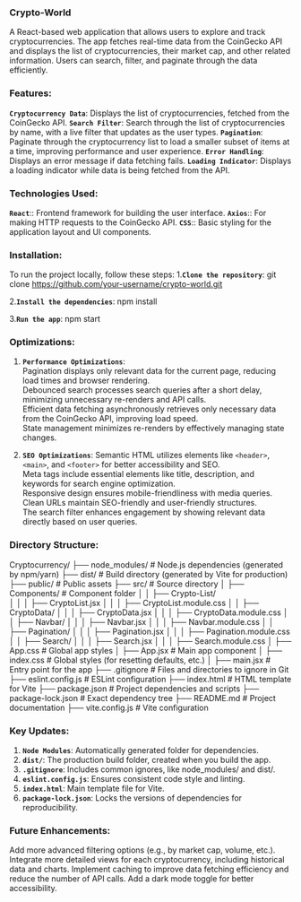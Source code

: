 ### Crypto-World
A React-based web application that allows users to explore and track cryptocurrencies. The app fetches real-time data from the CoinGecko API and displays the list of cryptocurrencies, their market cap, and other related information. Users can search, filter, and paginate through the data efficiently.

### Features:
**`Cryptocurrency Data`**: Displays the list of cryptocurrencies, fetched from the CoinGecko API.
**`Search Filter`**: Search through the list of cryptocurrencies by name, with a live filter that updates as the user types.
**`Pagination`**: Paginate through the cryptocurrency list to load a smaller subset of items at a time, improving performance and user experience.
**`Error Handling`**: Displays an error message if data fetching fails.
**`Loading Indicator`**: Displays a loading indicator while data is being fetched from the API.

### Technologies Used:
**`React`**:: Frontend framework for building the user interface.
**`Axios`**:: For making HTTP requests to the CoinGecko API.
**`CSS`**:: Basic styling for the application layout and UI components.

### Installation:
To run the project locally, follow these steps:
1.**`Clone the repository`**:
git clone https://github.com/your-username/crypto-world.git

2.**`Install the dependencies`**:
npm install

3.**`Run the app`**:
npm start

### Optimizations:
1. **`Performance Optimizations`**:  
Pagination displays only relevant data for the current page, reducing load times and browser rendering.  
Debounced search processes search queries after a short delay, minimizing unnecessary re-renders and API calls.  
Efficient data fetching asynchronously retrieves only necessary data from the CoinGecko API, improving load speed.  
State management minimizes re-renders by effectively managing state changes.  

2. **`SEO Optimizations`**: 
Semantic HTML utilizes elements like `<header>`, `<main>`, and `<footer>` for better accessibility and SEO.  
Meta tags include essential elements like title, description, and keywords for search engine optimization.  
Responsive design ensures mobile-friendliness with media queries.  
Clean URLs maintain SEO-friendly and user-friendly structures.  
The search filter enhances engagement by showing relevant data directly based on user queries.


### Directory Structure:
Cryptocurrency/
├── node_modules/            # Node.js dependencies (generated by npm/yarn)
├── dist/                    # Build directory (generated by Vite for production)
├── public/                  # Public assets
├── src/                     # Source directory
│   ├── Components/          # Component folder
│   │   ├── Crypto-List/     
│   │   │   ├── CryptoList.jsx
│   │   │   ├── CryptoList.module.css
│   │   ├── CryptoData/
│   │   │   ├── CryptoData.jsx
│   │   │   ├── CryptoData.module.css
│   │   ├── Navbar/
│   │   │   ├── Navbar.jsx
│   │   │   ├── Navbar.module.css
│   │   ├── Pagination/
│   │   │   ├── Pagination.jsx
│   │   │   ├── Pagination.module.css
│   │   ├── Search/
│   │   │   ├── Search.jsx
│   │   │   ├── Search.module.css
│   ├── App.css              # Global app styles
│   ├── App.jsx              # Main app component
│   ├── index.css            # Global styles (for resetting defaults, etc.)
│   ├── main.jsx             # Entry point for the app
├── .gitignore               # Files and directories to ignore in Git
├── eslint.config.js         # ESLint configuration
├── index.html               # HTML template for Vite
├── package.json             # Project dependencies and scripts
├── package-lock.json        # Exact dependency tree
├── README.md                # Project documentation
├── vite.config.js           # Vite configuration


### Key Updates:
1. **`Node Modules`**: Automatically generated folder for dependencies.
2. **`dist/`**: The production build folder, created when you build the app.
3. **`.gitignore`**: Includes common ignores, like node_modules/ and dist/.
4. **`eslint.config.js`**: Ensures consistent code style and linting.
5. **`index.html`**: Main template file for Vite.
6. **`package-lock.json`**: Locks the versions of dependencies for reproducibility.

### Future Enhancements:
Add more advanced filtering options (e.g., by market cap, volume, etc.).
Integrate more detailed views for each cryptocurrency, including historical data and charts.
Implement caching to improve data fetching efficiency and reduce the number of API calls.
Add a dark mode toggle for better accessibility.



